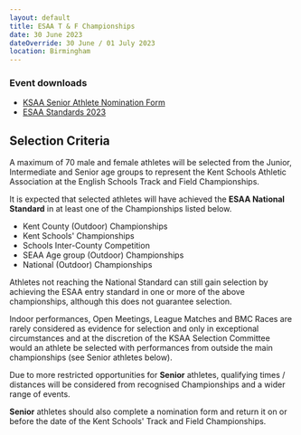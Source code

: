 ```yaml
---
layout: default
title: ESAA T & F Championships
date: 30 June 2023
dateOverride: 30 June / 01 July 2023
location: Birmingham
---
```


<div class="panel panel-info">
  <div class="panel-heading">
    <h3 class="panel-title">Event downloads</h3>
  </div>
  <div class="panel-body">
    <ul>
        <li>
            <a href="/files/events/22-23/2023-06-30-esaa-t-and-f-championships/KSAA-Nomination-Form-SENIOR-ATHLETE-2023.docx">
                KSAA Senior Athlete Nomination Form
            </a>
        </li>
        <li>
            <a href="/files/events/22-23/2023-06-30-esaa-t-and-f-championships/ESAA-Standards-2023.docx">
                ESAA Standards 2023
            </a>
        </li>
    </ul>
  </div>
</div>

## Selection Criteria

A maximum of 70 male and female athletes will be selected from the Junior, Intermediate and Senior age groups to represent the Kent Schools Athletic Association at the English Schools Track and Field Championships.

It is expected that selected athletes will have achieved the **ESAA National Standard** in at least one of the Championships listed below.

- Kent County (Outdoor) Championships
- Kent Schools' Championships
- Schools Inter-County Competition
- SEAA Age group (Outdoor) Championships
- National (Outdoor) Championships

Athletes not reaching the National Standard can still gain selection by achieving the ESAA entry standard in one or more of the above championships, although this does not guarantee selection.

Indoor performances, Open Meetings, League Matches and BMC Races are rarely considered as evidence for selection and only in exceptional circumstances and at the discretion of the KSAA Selection Committee would an athlete be selected with performances from outside the main championships (see Senior athletes below).

<div class="well">
    <p>
        Due to more restricted opportunities for <strong>Senior</strong> athletes, qualifying times / distances will be considered from recognised Championships and a wider range of events.
    </p>
    <p>
        <strong>Senior</strong> athletes should also complete a nomination form and return it on or before the date of the Kent Schools' Track and Field Championships.
    </p>
</div>
